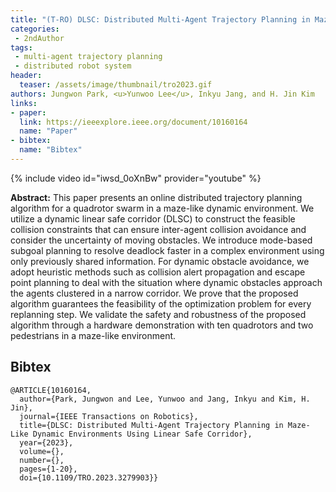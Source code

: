 ```yaml
---
title: "(T-RO) DLSC: Distributed Multi-Agent Trajectory Planning in Maze-like Dynamic Environments using Linear Safe Corridor [2nd author]"
categories:
 - 2ndAuthor
tags:
 - multi-agent trajectory planning
 - distributed robot system
header:
  teaser: /assets/image/thumbnail/tro2023.gif
authors: Jungwon Park, <u>Yunwoo Lee</u>, Inkyu Jang, and H. Jin Kim
links:
- paper:
  link: https://ieeexplore.ieee.org/document/10160164
  name: "Paper"
- bibtex:
  name: "Bibtex"
---
```

{% include video id="iwsd_0oXnBw" provider="youtube" %}

**Abstract:** This paper presents an online distributed trajectory planning algorithm for a quadrotor swarm in a maze-like dynamic environment. We utilize a dynamic linear safe corridor (DLSC) to construct the feasible collision constraints that can ensure inter-agent collision avoidance and consider the uncertainty of moving obstacles. We introduce mode-based subgoal planning to resolve deadlock faster in a complex environment using only previously shared information. For dynamic obstacle avoidance, we adopt heuristic methods such as collision alert propagation and escape point planning to deal with the situation where dynamic obstacles approach the agents clustered in a narrow corridor. We prove that the proposed algorithm guarantees the feasibility of the optimization problem for every replanning step. We validate the safety and robustness of the proposed algorithm through a hardware demonstration with ten quadrotors and two pedestrians in a maze-like environment.

## Bibtex <a id="bibtex"></a>
```
@ARTICLE{10160164,
  author={Park, Jungwon and Lee, Yunwoo and Jang, Inkyu and Kim, H. Jin},
  journal={IEEE Transactions on Robotics}, 
  title={DLSC: Distributed Multi-Agent Trajectory Planning in Maze-Like Dynamic Environments Using Linear Safe Corridor}, 
  year={2023},
  volume={},
  number={},
  pages={1-20},
  doi={10.1109/TRO.2023.3279903}}
```